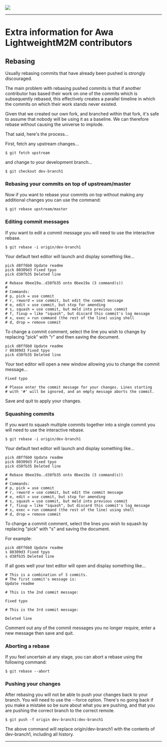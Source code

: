 ﻿
![](images/img.png)

----

# Extra information for Awa LightweightM2M contributors

## Rebasing

Usually rebasing commits that have already been pushed is strongly discouraged.

The main problem with rebasing pushed commits is that if another contributor has based
their work on one of the commits which is subsequently rebased, this effectively
creates a parallel timeline in which the commits on which their work stands never existed.

Given that we created our own fork, and branched within that fork, it's safe
to assume that nobody will be using it as a baseline. We can therefore rebase without causing
the universe to implode.

That said, here's the process...

First, fetch any upstream changes...

```
$ git fetch upstream
```

and change to your development branch...

```
$ git checkout dev-branch1
```

### Rebasing your commits on top of upstream/master

Now if you want to rebase your commits on top without making any additional changes you can use the command:

```
$ git rebase upstream/master
```

### Editing commit messages

If you want to edit a commit message you will need to use the interactive rebase.

```
$ git rebase -i origin/dev-branch1
```

Your default text editor will launch and display something like...

```
pick d8ff6b0 Update readme
pick 80309d3 Fixed tpyo
pick d38fb35 Deleted line

# Rebase 0bee19a..d38fb35 onto 0bee19a (3 command(s))
#
# Commands:
# p, pick = use commit
# r, reword = use commit, but edit the commit message
# e, edit = use commit, but stop for amending
# s, squash = use commit, but meld into previous commit
# f, fixup = like "squash", but discard this commit's log message
# x, exec = run command (the rest of the line) using shell
# d, drop = remove commit
```

To change a commit comment, select the line you wish to change by replacing
"pick" with "r" and then saving the document.

```
pick d8ff6b0 Update readme
r 80309d3 Fixed tpyo
pick d38fb35 Deleted line
```

Your text editor will open a new window allowing you to change the commit message...

```
Fixed typo

# Please enter the commit message for your changes. Lines starting
# with '#' will be ignored, and an empty message aborts the commit.
```

Save and quit to apply your changes.

### Squashing commits

If you want to squash multiple commits together into a single commit you will need to use the interactive
rebase.

```
$ git rebase -i origin/dev-branch1
```

Your default text editor will launch and display something like...

```
pick d8ff6b0 Update readme
pick 80309d3 Fixed tpyo
pick d38fb35 Deleted line

# Rebase 0bee19a..d38fb35 onto 0bee19a (3 command(s))
#
# Commands:
# p, pick = use commit
# r, reword = use commit, but edit the commit message
# e, edit = use commit, but stop for amending
# s, squash = use commit, but meld into previous commit
# f, fixup = like "squash", but discard this commit's log message
# x, exec = run command (the rest of the line) using shell
# d, drop = remove commit
```

To change a commit comment, select the lines you wish to squash by replacing
"pick" with "s" and saving the document.

For example:

```
pick d8ff6b0 Update readme
s 80309d3 Fixed tpyo
s d38fb35 Deleted line
```

If all goes well your text editor will open and display something like...

```
# This is a combination of 3 commits.
# The first commit's message is:
Update readme

# This is the 2nd commit message:

Fixed typo

# This is the 3rd commit message:

Deleted line
```

Comment out any of the commit messages you no longer require, enter a new message
then save and quit.

### Aborting a rebase

If you feel uncertain at any stage, you can abort a rebase using the following command:

```
$ git rebase --abort
```

### Pushing your changes

After rebasing you will not be able to push your changes back to your branch. You will need to use the --force option.
There's no going back if you make a mistake so be sure about what you are pushing, and that you are pushing the correct branch to the correct remote.

```
$ git push -f origin dev-branch1:dev-branch1
```

The above command will replace origin/dev-branch1 with the contents of dev-branch1, including all history.

----
